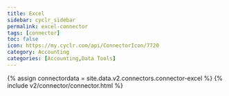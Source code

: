 ```yaml
---
title: Excel
sidebar: cyclr_sidebar
permalink: excel-connector
tags: [connector]
toc: false
icon: https://my.cyclr.com/api/ConnectorIcon/7720
category: Accounting
categories: [Accounting,Data Tools]
---
```

{% assign connectordata = site.data.v2.connectors.connector-excel %}
{% include v2/connector/connector.html %}	
